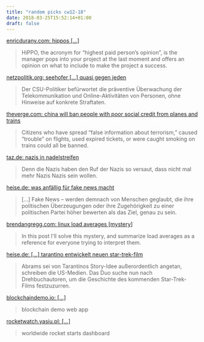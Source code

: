 ```yaml
---
title: "random picks cw12-18"
date: 2018-03-25T15:52:14+01:00
draft: false
---
```


[enricdurany.com: hippos [...]](http://www.enricdurany.com/agile-startup-entrepreneur/how-to-deal-with-hippos-highest-paid-person-opinion-ab-testing-to-the-rescue/)

> HiPPO, the acronym for “highest paid person’s opinion”, is the manager pops into your project at the last moment and offers an opinion on what to include to make the project a success.

[netzpolitik.org: seehofer [...] quasi gegen jeden](https://netzpolitik.org/2018/seehofer-als-innenminister-praeventive-ermittlungen-quasi-gegen-jeden/)

> Der CSU-Politiker befürwortet die präventive Überwachung der Telekommunikation und Online-Aktivitäten von Personen, ohne Hinweise auf konkrete Straftaten.

[theverge.com: china will ban people with poor social credit from planes and trains](https://www.theverge.com/2018/3/16/17130366/china-social-credit-travel-plane-train-tickets)

> Citizens who have spread “false information about terrorism,” caused “trouble” on flights, used expired tickets, or were caught smoking on trains could all be banned.

[taz.de: nazis in nadelstreifen](http://www.taz.de/!5489358/)

> Denn die Nazis haben den Ruf der Nazis so versaut, dass nicht mal mehr Nazis Nazis sein wollen.

[heise.de: was anfällig für fake news macht](https://www.heise.de/newsticker/meldung/Was-anfaellig-fuer-Fake-News-macht-Psychologen-stellen-Hypothese-vor-3973900.html)

> [...] Fake News – werden demnach von Menschen geglaubt, die ihre politischen Überzeugungen oder ihre Zugehörigkeit zu einer politischen Partei höher bewerten als das Ziel, genau zu sein.

[brendangregg.com: linux load averages [mystery]](http://www.brendangregg.com/blog/2017-08-08/linux-load-averages.html)

> In this post I'll solve this mystery, and summarize load averages as a reference for everyone trying to interpret them.

[heise.de: [...] tarantino entwickelt neuen star-trek-film](https://www.heise.de/newsticker/meldung/Quentin-Tarantino-entwickelt-neuen-Star-Trek-Film-3908644.html?wt_mc=rss.ho.beitrag.atom)

> Abrams sei von Tarantinos Story-Idee außerordentlich angetan, schreiben die US-Medien. Das Duo suche nun nach Drehbuchautoren, um die Geschichte des kommenden Star-Trek-Films festzuzurren.

[blockchaindemo.io: [...]](https://blockchaindemo.io/)

> blockchain demo web app

[rocketwatch.yasiu.pl: [...]](http://rocketwatch.yasiu.pl/)

> worldwide rocket starts dashboard

